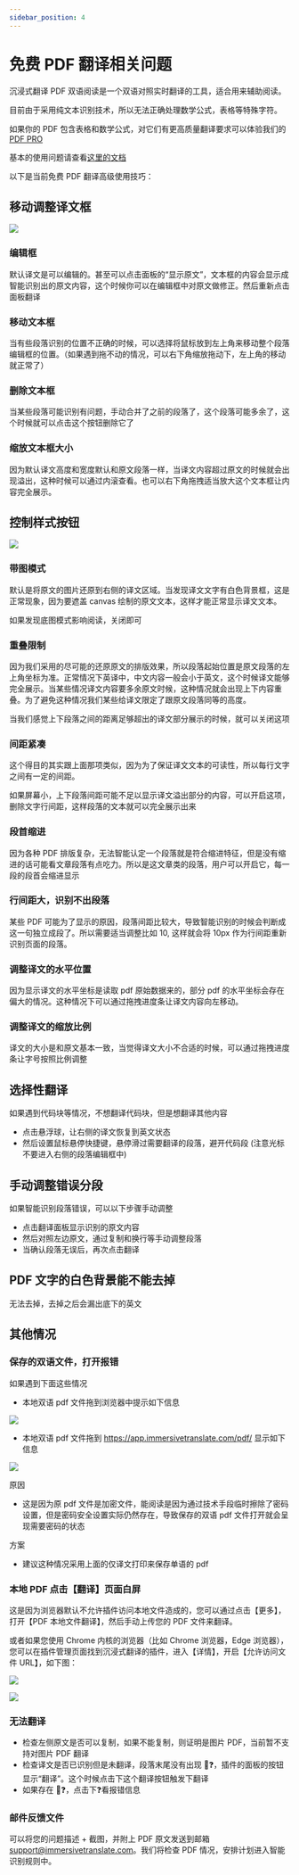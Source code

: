 ```yaml
---
sidebar_position: 4
---
```


# 免费 PDF 翻译相关问题

沉浸式翻译 PDF 双语阅读是一个双语对照实时翻译的工具，适合用来辅助阅读。

目前由于采用纯文本识别技术，所以无法正确处理数学公式，表格等特殊字符。

如果你的 PDF 包含表格和数学公式，对它们有更高质量翻译要求可以体验我们的 [PDF PRO](https://app.immersivetranslate.com/pdf-pro/)

基本的使用问题请查看[这里的文档](/docs/usage/#pdf-%E6%96%87%E4%BB%B6%E7%BF%BB%E8%AF%91)

以下是当前免费 PDF 翻译高级使用技巧：

## 移动调整译文框

![](https://s.immersivetranslate.com/static/official-static/assets/docs/doc-assets/pdf-move.png)

### 编辑框

默认译文是可以编辑的。甚至可以点击面板的“显示原文”，文本框的内容会显示成智能识别出的原文内容，这个时候你可以在编辑框中对原文做修正。然后重新点击面板翻译

### 移动文本框

当有些段落识别的位置不正确的时候，可以选择将鼠标放到左上角来移动整个段落编辑框的位置。（如果遇到拖不动的情况，可以右下角缩放拖动下，左上角的移动就正常了）

### 删除文本框

当某些段落可能识别有问题，手动合并了之前的段落了，这个段落可能多余了，这个时候就可以点击这个按钮删除它了

### 缩放文本框大小

因为默认译文高度和宽度默认和原文段落一样，当译文内容超过原文的时候就会出现溢出，这种时候可以通过内滚查看。也可以右下角拖拽适当放大这个文本框让内容完全展示。

## 控制样式按钮

![](https://s.immersivetranslate.com/static/official-static/assets/docs/doc-assets/pdf-control.png)

### 带图模式

默认是将原文的图片还原到右侧的译文区域。当发现译文文字有白色背景框，这是正常现象，因为要遮盖 canvas 绘制的原文文本，这样才能正常显示译文文本。

如果发现底图模式影响阅读，关闭即可

### 重叠限制

因为我们采用的尽可能的还原原文的排版效果，所以段落起始位置是原文段落的左上角坐标为准。正常情况下英译中，中文内容一般会小于英文，这个时候译文能够完全展示。当某些情况译文内容要多余原文时候，这种情况就会出现上下内容重叠。为了避免这种情况我们某些给译文限定了跟原文段落同等的高度。

当我们感觉上下段落之间的距离足够超出的译文部分展示的时候，就可以关闭这项

### 间距紧凑

这个得目的其实跟上面那项类似，因为为了保证译文文本的可读性，所以每行文字之间有一定的间距。

如果屏幕小，上下段落间距可能不足以显示译文溢出部分的内容，可以开启这项，删除文字行间距，这样段落的文本就可以完全展示出来

### 段首缩进

因为各种 PDF 排版复杂，无法智能认定一个段落就是符合缩进特征，但是没有缩进的话可能看文章段落有点吃力。所以是这文章类的段落，用户可以开启它，每一段的段首会缩进显示

### 行间距大，识别不出段落

某些 PDF 可能为了显示的原因，段落间距比较大，导致智能识别的时候会判断成这一句独立成段了。所以需要适当调整比如 10, 这样就会将 10px 作为行间距重新识别页面的段落。

### 调整译文的水平位置

因为显示译文的水平坐标是读取 pdf 原始数据来的，部分 pdf 的水平坐标会存在偏大的情况。这种情况下可以通过拖拽进度条让译文内容向左移动。

### 调整译文的缩放比例

译文的大小是和原文基本一致，当觉得译文大小不合适的时候，可以通过拖拽进度条让字号按照比例调整

## 选择性翻译

如果遇到代码块等情况，不想翻译代码块，但是想翻译其他内容

- 点击悬浮球，让右侧的译文恢复到英文状态
- 然后设置鼠标悬停快捷键，悬停滑过需要翻译的段落，避开代码段 (注意光标不要进入右侧的段落编辑框中)

## 手动调整错误分段

如果智能识别段落错误，可以以下步骤手动调整

- 点击翻译面板显示识别的原文内容
- 然后对照左边原文，通过复制和换行等手动调整段落
- 当确认段落无误后，再次点击翻译

## PDF 文字的白色背景能不能去掉

无法去掉，去掉之后会漏出底下的英文

## 其他情况

### 保存的双语文件，打开报错

如果遇到下面这些情况

- 本地双语 pdf 文件拖到浏览器中提示如下信息

![](https://s.immersivetranslate.com/static/official-static/assets/docs/doc-assets/pdf-open-error.png)

- 本地双语 pdf 文件拖到 https://app.immersivetranslate.com/pdf/ 显示如下信息

![](https://s.immersivetranslate.com/static/official-static/assets/docs/doc-assets/pdf-open-pwd.png)

原因

- 这是因为原 pdf 文件是加密文件，能阅读是因为通过技术手段临时擦除了密码设置，但是密码安全设置实际仍然存在，导致保存的双语 pdf 文件打开就会呈现需要密码的状态

方案

- 建议这种情况采用上面的仅译文打印来保存单语的 pdf

### 本地 PDF 点击【翻译】页面白屏

这是因为浏览器默认不允许插件访问本地文件造成的，您可以通过点击【更多】，打开【PDF 本地文件翻译】，然后手动上传您的 PDF 文件来翻译。

或者如果您使用 Chrome 内核的浏览器（比如 Chrome 浏览器，Edge 浏览器），您可以在插件管理页面找到沉浸式翻译的插件，进入【详情】，开启【允许访问文件 URL】，如下图：

![](https://s.immersivetranslate.com/assets/allow-local-file-1.png)

![](https://s.immersivetranslate.com/assets/allow-pdf-2.png)

### 无法翻译

- 检查左侧原文是否可以复制，如果不能复制，则证明是图片 PDF，当前暂不支持对图片 PDF 翻译
- 检查译文是否已识别但是未翻译，段落末尾没有出现 🔄❓，插件的面板的按钮显示“翻译”。这个时候点击下这个翻译按钮触发下翻译
- 如果存在 🔄❓，点击下❓看报错信息

### 邮件反馈文件

可以将您的问题描述 + 截图，并附上 PDF 原文发送到邮箱 support@immersivetranslate.com。我们将检查 PDF 情况，安排计划进入智能识别规则中。
